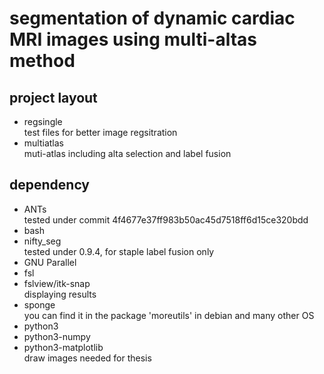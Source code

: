 #	segmentation of dynamic cardiac MRI images using multi-altas method

##	project layout

*	regsingle  
	test files for better image regsitration
*	multiatlas  
	muti-atlas including alta selection and label fusion
			
##	dependency 
*	ANTs  
	tested under commit 4f4677e37ff983b50ac45d7518ff6d15ce320bdd
*	bash  
*	nifty_seg  
	tested under 0.9.4, for staple label fusion only
*	GNU Parallel  
* fsl
*	fslview/itk-snap  
  displaying results
* sponge  
  you can find it in the package 'moreutils' in debian and many other OS
* python3
* python3-numpy
* python3-matplotlib  
  draw images needed for thesis

